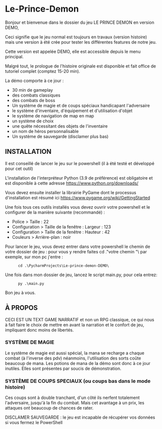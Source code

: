 # Le-Prince-Demon

Bonjour et bienvenue dans le dossier du jeu LE PRINCE DEMON en version DEMO,

Ceci signifie que le jeu normal est toujours en travaux (version histoire) mais une version à été crée pour tester les différentes features de notre jeu.

Cette version est appelée DEMO, elle est accessible depuis le menu principal.

Malgré tout, le prologue de l'histoire originale est disponible et fait office de tutoriel complet (comptez 15-20 min).

La démo comporte à ce jour :
- 30 min de gameplay
- des combats classiques
- des combats de boss
- Un système de magie et de coups spéciaux handicapant l'adversaire
- le système d'inventaire, d'équipement et d'utilisation d'objet
- le système de navigation de map en map
- un système de choix
- une quête nécessitant des objets de l'inventaire
- un nom de héros personnalisable
- Un système de sauvegarde (disclamer plus bas)


## INSTALLATION

Il est conseillé de lancer le jeu sur le powershell (il à été testé et développé pour cet outil)

L'installation de l'interpréteur Python (3.9 de préférence) est obligatoire et est disponible à cette adresse https://www.python.org/downloads/

Vous devez ensuite installer la librairie PyGame dont le processus d'installation est résumé ici https://www.pygame.org/wiki/GettingStarted

Une fois tous ces outils installés vous devez ouvrir votre powershell et le configurer de la manière suivante (recommandé) :
- Police > Taille : 22
- Configuration > Taille de la fenêtre : Largeur : 123
- Configuration > Taille de la fenêtre : Hauteur : 42
- Couleurs > Arrière-plan : noir

Pour lancer le jeu, vous devez entrer dans votre powershell le chemin de votre dossier de jeu : 
pour vous y rendre faites cd .\"votre chemin "\ par exemple, sur mon pc j'entre :

          cd .\PycharmProjects\Le-prince-demon-DEMO\

Une fois dans mon dossier de jeu, lancez le script main.py, pour cela entrez:

          py .\main.py
          
Bon jeu à vous.

## À PROPOS

CECI EST UN TEXT GAME NARRATIF et non un RPG classique, ce qui nous à fait faire le choix de mettre en avant la narration et le confort de jeu, impliquant donc moins de libertés.

### SYSTÈME DE MAGIE
Le système de magie est aussi spécial, la mana se recharge a chaque combat (à l'inverse des pdv) néanmoins, l'utilisation des sorts coûte beaucoup de mana.
Les potions de mana de la démo sont donc à ce jour inutiles. Elles sont présentes par soucis de démonstration.

### SYSTÈME DE COUPS SPECIAUX (ou coups bas dans le mode histoire)
Ces coups sont à double tranchant, d'un côté ils nerfent totalement l'adversaire, jusqu'à la fin du combat.
Mais cet avantage à un prix, les attaques ont beaucoup de chances de rater.

DISCLAMER SAUVEGARDE : le jeu est incapable de récupérer vos données si vous fermez le PowerShell
